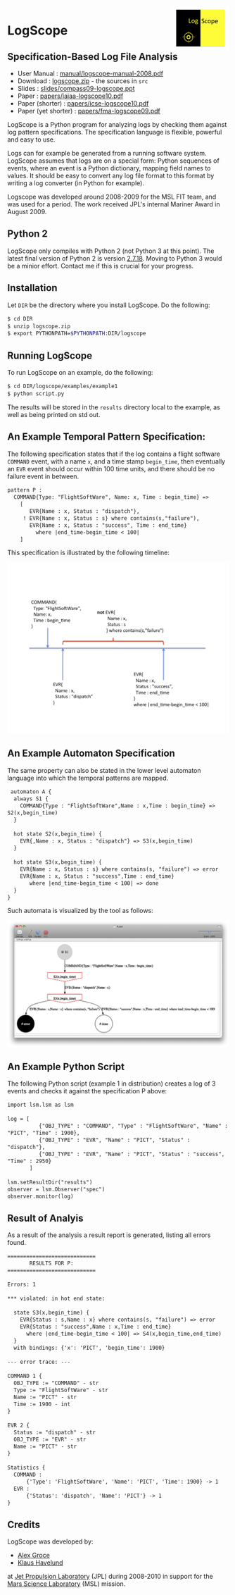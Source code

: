 
<img src="figures/logscope-logo.png" height=100 width=130 align=right>

# LogScope 

## Specification-Based Log File Analysis

- User Manual : [manual/logscope-manual-2008.pdf](manual/logscope-manual-2008.pdf)
- Download : [logscope.zip](logscope.zip) - the sources in `src`
- Slides : [slides/compass09-logscope.ppt](slides/compass09-logscope.ppt)
- Paper : [papers/iaiaa-logscope10.pdf](papers/iaiaa-logscope10.pdf)
- Paper (shorter) : [papers/icse-logscope10.pdf](papers/icse-logscope10.pdf)
- Paper (yet shorter) : [papers/fma-logscope09.pdf](papers/fma-logscope09.pdf)

LogScope is a Python program for analyzing logs by checking them against log pattern specifications. The specification language is flexible, powerful and easy to use.

Logs can for example be generated from a running software system. LogScope assumes that logs are on a special form: Python sequences of events, where an event is a Python dictionary, mapping field names to values. It should be easy to convert any log file format to this format by writing a log converter (in Python for example).

Logscope was developed around 2008-2009 for the MSL FIT team,
and was used for a period. The work received JPL's internal Mariner Award in August 2009.

## Python 2

LogScope only compiles with Python 2 (not Python 3 at this point). The latest final version of Python 2 is version [2.7.18](https://www.python.org/downloads/release/python-2718/). Moving to Python 3 would be a minior effort. Contact me if this is crucial for your progress.

## Installation

Let `DIR` be the directory where you install LogScope. Do the following:

```bash
$ cd DIR
$ unzip logscope.zip
$ export PYTHONPATH=$PYTHONPATH:DIR/logscope
```

## Running LogScope

To run LogScope on an example, do the following:

```bash
$ cd DIR/logscope/examples/example1
$ python script.py
```

The results will be stored in the `results` directory local to the example, as well as being printed on std out.

## An Example Temporal Pattern Specification:</b>

The following specification states that if the log contains a flight software `COMMAND` event, with a name `x`, and a time stamp `begin_time`, then eventually an `EVR` event should occur within 100 time units, and there should be no failure event in between.

```
pattern P :
  COMMAND{Type: "FlightSoftWare", Name: x, Time : begin_time} => 
    [
       EVR{Name : x, Status : "dispatch"}, 
     ! EVR{Name : x, Status : s} where contains(s,"failure"), 
       EVR{Name : x, Status : "success", Time : end_time} 
         where |end_time-begin_time < 100| 
    ]
```

This specification is illustrated by the following timeline:

![Time line](figures/logscope-timeline.png)

## An Example Automaton Specification

The same property can also be stated in the lower level automaton language into which the temporal patterns are mapped. 

```
 automaton A {
  always S1 {
    COMMAND{Type : "FlightSoftWare",Name : x,Time : begin_time} => S2(x,begin_time)
  }

  hot state S2(x,begin_time) {
    EVR{,Name : x, Status : "dispatch"} => S3(x,begin_time)
  }

  hot state S3(x,begin_time) {
    EVR{Name : x, Status : s} where contains(s, "failure") => error
    EVR{Name : x, Status : "success",Time : end_time} 
       where |end_time-begin_time < 100| => done
  }
}
```
Such automata is visualized by the tool as follows:

![Automaton](figures/logscope-graphviz.png)

## An Example Python Script

The following Python script (example 1 in distribution) creates a log of 3 events and checks it against the specification P above:

```
import lsm.lsm as lsm

log = [
          {"OBJ_TYPE" : "COMMAND", "Type" : "FlightSoftWare", "Name" : "PICT", "Time" : 1900},
          {"OBJ_TYPE" : "EVR", "Name" : "PICT", "Status" : "dispatch"},
          {"OBJ_TYPE" : "EVR", "Name" : "PICT", "Status" : "success", "Time" : 2950}        
       ]
           
lsm.setResultDir("results")   
observer = lsm.Observer("spec")
observer.monitor(log)
```

## Result of Analyis

As a result of the analysis a result report is generated, listing all errors found.

```
============================
       RESULTS FOR P:
============================

Errors: 1

*** violated: in hot end state:

  state S3(x,begin_time) {
    EVR{Status : s,Name : x} where contains(s, "failure") => error
    EVR{Status : "success",Name : x,Time : end_time} 
      where |end_time-begin_time < 100| => S4(x,begin_time,end_time)
  }
  with bindings: {'x': 'PICT', 'begin_time': 1900}

--- error trace: ---

COMMAND 1 {
  OBJ_TYPE := "COMMAND" - str
  Type := "FlightSoftWare" - str
  Name := "PICT" - str
  Time := 1900 - int
}

EVR 2 {
  Status := "dispatch" - str
  OBJ_TYPE := "EVR" - str
  Name := "PICT" - str
}

Statistics {
  COMMAND :
      {'Type': 'FlightSoftWare', 'Name': 'PICT', 'Time': 1900} -> 1
  EVR :
      {'Status': 'dispatch', 'Name': 'PICT'} -> 1
}
```

## Credits

LogScope was developed by:

- [Alex Groce](https://agroce.github.io)
- [Klaus Havelund](http://havelund.com)

at [Jet Propulsion Laboratory](https://www.jpl.nasa.gov/) (JPL) during 2008-2010 in support for the 
[Mars Science Laboratory](https://www.jpl.nasa.gov/missions/mars-science-laboratory-curiosity-rover-msl/) 
(MSL) mission.



